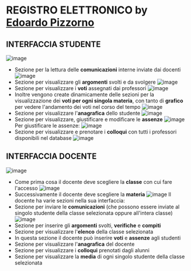 # REGISTRO ELETTRONICO by [Edoardo Pizzorno](https://github.com/EdoardoPizzorno)

## INTERFACCIA STUDENTE
![image](https://github.com/EdoardoPizzorno/Electronic-Register/assets/92369419/c74ad574-0f5e-445e-a0b1-a0ff16f16e7f)

- Sezione per la lettura delle **comunicazioni** interne inviate dai docenti
![image](https://github.com/EdoardoPizzorno/Electronic-Register/assets/92369419/f5857d31-b7e5-42be-a6bc-4bb43b138b75)
- Sezione per visualizzare gli **argomenti** svolti e da svolgere
![image](https://github.com/EdoardoPizzorno/Electronic-Register/assets/92369419/4c9ceaa5-5ee2-4176-94fd-a78bb3ec6f41)
- Sezione per visualizzare i **voti** assegnati dai professori
![image](https://github.com/EdoardoPizzorno/Electronic-Register/assets/92369419/c73680fe-1091-4837-8060-6cad89f67ab1)
- Inoltre vengono create dinamicamente delle sezioni per la visualizzazione dei **voti per ogni singola materia**, con tanto di **grafico** per vedere l'andamento dei voti nel corso del tempo
![image](https://github.com/EdoardoPizzorno/Electronic-Register/assets/92369419/4a49bf38-5177-43f3-b690-3660787f2453)
- Sezione per visualizzare l'**anagrafica** dello studente
![image](https://github.com/EdoardoPizzorno/Electronic-Register/assets/92369419/9b1647ff-7244-44bb-bbfc-a87cf9d0e4e4)
- Sezione per visualizzare, giustificare e modificare le **assenze**
![image](https://github.com/EdoardoPizzorno/Electronic-Register/assets/92369419/c755ed1b-3fa2-4ec4-9d83-57713d84bc97)
Per giustificare le assenze:
![image](https://github.com/EdoardoPizzorno/Electronic-Register/assets/92369419/2df56db4-acb1-495a-ab85-026713beab28)
- Sezione per visualizzare e prenotare i **colloqui** con tutti i professori disponibili nel database
![image](https://github.com/EdoardoPizzorno/Electronic-Register/assets/92369419/5d6975f7-b526-41be-bdf3-26fb386a968e)

## INTERFACCIA DOCENTE
![image](https://github.com/EdoardoPizzorno/Electronic-Register/assets/92369419/dfbd58b7-5ff5-4c7c-ba64-ec4038540a4f)

- Come prima cosa il docente deve scegliere la **classe** con cui fare l'accesso
![image](https://github.com/EdoardoPizzorno/Electronic-Register/assets/92369419/d1ac12a4-363a-4ad8-844c-4dd9d2d9d1d8)
- Successivamente il docente deve scegliere la **materia**
![image](https://github.com/EdoardoPizzorno/Electronic-Register/assets/92369419/96839376-09db-4b84-af65-c064bd3a4bc0)
Il docente ha varie sezioni nella sua interfaccia: 
- Sezione per inviare le **comunicazioni** (che possono essere inviate al singolo studente della classe selezionata oppure all'intera classe)
![image](https://github.com/EdoardoPizzorno/Electronic-Register/assets/92369419/996f9c29-004c-4536-9418-566aec262ddf)
- Sezione per inserire gli **argomenti** svolti, **verifiche** e **compiti**
- Sezione per visualizzare l'**elenco** della classe selezionata
- In questa sezione il docente può inserire **voti** e **assenze** agli studenti
- Sezione per visualizzare l'**anagrafica** del docente
- Sezione per visualizzare i **colloqui** prenotati dagli alunni
- Sezione per visualizzare la **media** di ogni singolo studente della classe selezionata
